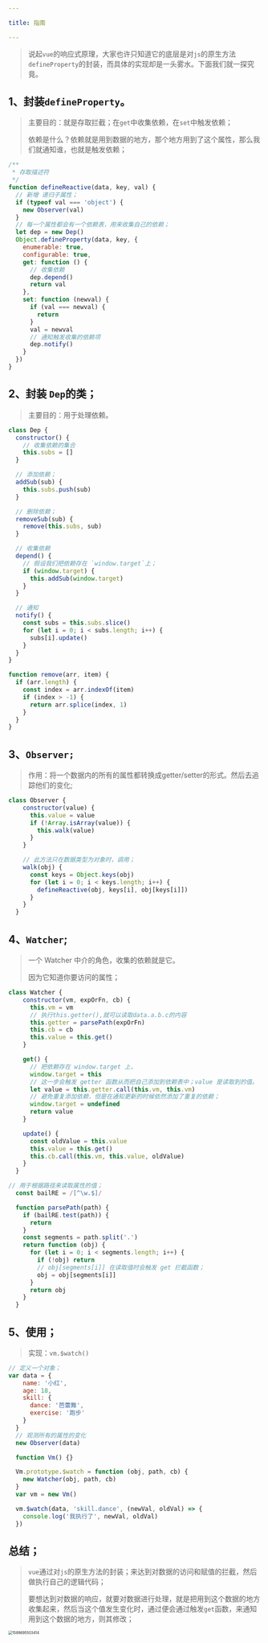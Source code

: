 ```yaml
---

title: 指南

---
```

> 说起`vue`的响应式原理，大家也许只知道它的底层是对`js`的原生方法`defineProperty`的封装，而具体的实现却是一头雾水。下面我们就一探究竟。

## 1、封装`defineProperty`。

> 主要目的：就是存取拦截；在`get`中收集依赖，在`set`中触发依赖；
>
> 依赖是什么？依赖就是用到数据的地方，那个地方用到了这个属性，那么我们就通知谁，也就是触发依赖；

```js
/**
 * 存取描述符
 */
function defineReactive(data, key, val) {
  // 新增 递归子属性；
  if (typeof val === 'object') {
    new Observer(val)
  }
  // 每一个属性都会有一个依赖表，用来收集自己的依赖；
  let dep = new Dep()
  Object.defineProperty(data, key, {
    enumerable: true,
    configurable: true,
    get: function () {
      // 收集依赖
      dep.depend()
      return val
    },
    set: function (newval) {
      if (val === newval) {
        return
      }
      val = newval
      // 通知触发收集的依赖项
      dep.notify()
    }
  })
}
```

## 2、封装 `Dep`的类；

> 主要目的：用于处理依赖。

```js
class Dep {
  constructor() {
    // 收集依赖的集合
    this.subs = []
  }

  // 添加依赖；
  addSub(sub) {
    this.subs.push(sub)
  }

  // 删除依赖；
  removeSub(sub) {
    remove(this.subs, sub)
  }

  // 收集依赖
  depend() {
    // 假设我们把依赖存在 `window.target`上；
    if (window.target) {
      this.addSub(window.target)
    }
  }

  // 通知
  notify() {
    const subs = this.subs.slice()
    for (let i = 0; i < subs.length; i++) {
      subs[i].update()
    }
  }
}

function remove(arr, item) {
  if (arr.length) {
    const index = arr.indexOf(item)
    if (index > -1) {
      return arr.splice(index, 1)
    }
  }
}
```

## 3、`Observer;`

> 作用：将一个数据内的所有的属性都转换成getter/setter的形式。然后去追踪他们的变化;

```js
class Observer {
    constructor(value) {
      this.value = value
      if (!Array.isArray(value)) {
        this.walk(value)
      }
    }

    // 此方法只在数据类型为对象时，调用；
    walk(obj) {
      const keys = Object.keys(obj)
      for (let i = 0; i < keys.length; i++) {
        defineReactive(obj, keys[i], obj[keys[i]])
      }
    }
  }
```

## 4、`Watcher`;

> 一个 Watcher 中介的角色，收集的依赖就是它。
>
> 因为它知道你要访问的属性；

```js
class Watcher {
    constructor(vm, expOrFn, cb) {
      this.vm = vm
      // 执行this.getter(),就可以读取data.a.b.c的内容
      this.getter = parsePath(expOrFn)
      this.cb = cb
      this.value = this.get()
    }

    get() {
      // 把依赖存在 window.target 上，
      window.target = this
      // 这一步会触发 getter 函数从而把自己添加到依赖表中；value 是读取到的值。
      let value = this.getter.call(this.vm, this.vm)
      // 避免重复添加依赖，但是在通知更新的时候依然添加了重复的依赖；
      window.target = undefined 
      return value
    }

    update() {
      const oldValue = this.value
      this.value = this.get()
      this.cb.call(this.vm, this.value, oldValue)
    }
  }

// 用于根据路径来读取属性的值；
  const bailRE = /[^\w.$]/

  function parsePath(path) {
    if (bailRE.test(path)) {
      return
    }
    const segments = path.split('.')
    return function (obj) {
      for (let i = 0; i < segments.length; i++) {
        if (!obj) return
        // obj[segments[i]] 在读取值时会触发 get 拦截函数；
        obj = obj[segments[i]]
      }
      return obj
    }
  }
```

## 5、使用；

> 实现：`vm.$watch()`

```js
// 定义一个对象；
var data = {
    name: '小红',
    age: 18,
    skill: {
      dance: '芭蕾舞',
      exercise: '跑步'
    }
  }
  // 观测所有的属性的变化
  new Observer(data)

  function Vm() {}

  Vm.prototype.$watch = function (obj, path, cb) {
    new Watcher(obj, path, cb)
  }
  var vm = new Vm()

  vm.$watch(data, 'skill.dance', (newVal, oldVal) => {
    console.log('我执行了', newVal, oldVal)
  })
```

## 总结；

> `vue`通过对`js`的原生方法的封装；来达到对数据的访问和赋值的拦截，然后做执行自己的逻辑代码；
>
> 要想达到对数据的响应，就要对数据进行处理，就是把用到这个数据的地方收集起来，然后当这个值发生变化时，通过便会通过触发`get`函数，来通知用到这个数据的地方，则其修改；

<img src="assets/1589695503414.png" alt="1589695503414" style="zoom: 50%;" />
